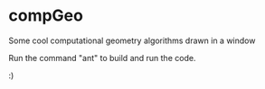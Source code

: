 # compGeo
Some cool computational geometry algorithms drawn in a window

Run the command "ant" to build and run the code.

:)
